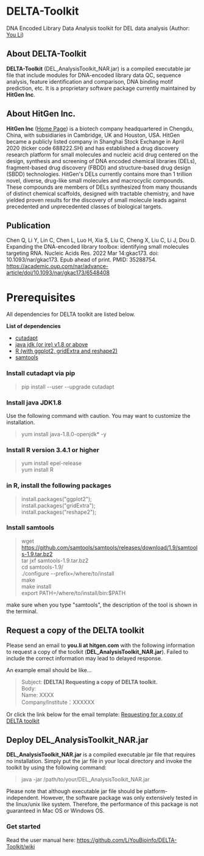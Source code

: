 # DELTA-Toolkit
DNA Encoded Library Data Analysis toolkit for DEL data analysis (Author: [You Li](https://www.linkedin.com/in/you-li-83a530aa/))

## About DELTA-Toolkit
**DELTA-Toolkit** (DEL_AnalysisToolkit_NAR.jar) is a compiled executable jar file that include modules for DNA-encoded library data QC, sequence analysis, feature identification and comparison, DNA binding motif prediction, etc. It is a proprietary software package currently maintained by **HitGen Inc**. 

## About HitGen Inc.
**HitGen Inc** ([Home Page](https://www.hitgen.com/en/)) is a biotech company headquartered in Chengdu, China, with subsidiaries in Cambridge, UK and Houston, USA. HitGen became a publicly listed company in Shanghai Stock Exchange in April 2020 (ticker code 688222.SH) and  has established a drug discovery research platform for small molecules and nucleic acid drug centered on the design, synthesis and screening of DNA encoded chemical libraries (DELs), fragment-based drug discovery (FBDD) and structure-based drug design (SBDD) technologies. HitGen's DELs currently contains more than 1 trillion novel, diverse, drug-like small molecules and macrocyclic compounds. These compounds are members of DELs synthesized from many thousands of distinct chemical scaffolds, designed with tractable chemistry, and have yielded proven results for the discovery of small molecule leads against precedented and unprecedented classes of biological targets. 

## Publication 
Chen Q, Li Y, Lin C, Chen L, Luo H, Xia S, Liu C, Cheng X, Liu C, Li J, Dou D. Expanding the DNA-encoded library toolbox: identifying small molecules targeting RNA. Nucleic Acids Res. 2022 Mar 14:gkac173. doi: 10.1093/nar/gkac173. Epub ahead of print. PMID: 35288754. \
https://academic.oup.com/nar/advance-article/doi/10.1093/nar/gkac173/6548408

# Prerequisites
All dependencies for DELTA toolkit are listed below.

**List of dependencies**
* [cutadapt](https://cutadapt.readthedocs.io/en/stable/)
* [java jdk (or jre) v1.8 or above](https://www.oracle.com/java/technologies/downloads/)
* [R (with ggplot2, gridExtra and reshape2)](https://www.r-project.org/)
* [samtools](http://www.htslib.org/)

### Install cutadapt via pip
> pip install --user --upgrade cutadapt

### Install java JDK1.8 
Use the following command with caution. You may want to customize the installation.
> yum install java-1.8.0-openjdk* -y

### Install R version 3.4.1 or higher
> yum install epel-release \
> yum install R

### in R, install the following packages
>	install.packages("ggplot2"); \
>	install.packages("gridExtra"); \
>	install.packages("reshape2");

### Install samtools
> wget https://github.com/samtools/samtools/releases/download/1.9/samtools-1.9.tar.bz2 \
> tar jxf samtools-1.9.tar.bz2 \
> cd samtools-1.9/ \
> ./configure --prefix=/where/to/install \
> make \
> make install \
> export PATH=/where/to/install/bin:$PATH

make sure when you type "samtools", the description of the tool is shown in the terminal.

## Request a copy of the DELTA toolkit
Please send an email to **you.li at hitgen.com** with the following information to request a copy of the toolkit (**DEL_AnalysisToolkit_NAR.jar**). Failed to include the correct information may lead to delayed response.

An example email should be like...

> Subject: **[DELTA] Requesting a copy of DELTA toolkit.** \
> Body: \
> Name: XXXX \
> Company/Institute：XXXXXX 

Or click the link below for the email template: 
<a href="mailto:you.li@hitgen.com?subject=[DELTA]%20Requesting%20a%20copy%20of%20DELTA%20toolkit.&body=Name:%0d%0aCompany/Institute">Requesting for a copy of DELTA toolkit</a>

## Deploy DEL_AnalysisToolkit_NAR.jar
**DEL_AnalysisToolkit_NAR.jar** is a compiled executable jar file that requires no installation. Simply put the jar file in your local directory and invoke the toolkit by using the following command:
> java -jar /path/to/your/DEL_AnalysisToolkit_NAR.jar

Please note that although executable jar file should be platform-independent. However, the software package was only extensively tested in the linux/unix like system. Therefore, the performance of this package is not guaranteed in Mac OS or Windows OS.

### Get started
Read the user manual here: https://github.com/LiYouBioinfo/DELTA-Toolkit/wiki
